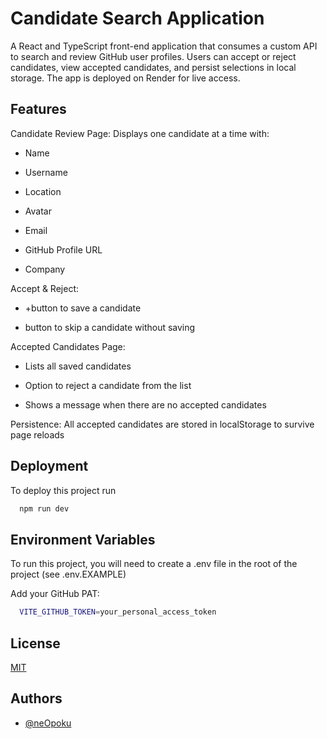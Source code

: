 
# Candidate Search Application

A React and TypeScript front-end application that consumes a custom API to search and review GitHub user profiles. Users can accept or reject candidates, view accepted candidates, and persist selections in local storage. The app is deployed on Render for live access.


## Features

Candidate Review Page: Displays one candidate at a time with:

- Name

- Username

- Location

- Avatar

- Email

- GitHub Profile URL

- Company

Accept & Reject:

+ +button to save a candidate

- button to skip a candidate without saving

Accepted Candidates Page:

- Lists all saved candidates

- Option to reject a candidate from the list

- Shows a message when there are no accepted candidates

Persistence: All accepted candidates are stored in localStorage to survive page reloads


## Deployment

To deploy this project run

```bash
  npm run dev
```


## Environment Variables

To run this project, you will need to create a .env file in the root of the project (see .env.EXAMPLE)

Add your GitHub PAT:
```bash
  VITE_GITHUB_TOKEN=your_personal_access_token
```


## License

[MIT](https://choosealicense.com/licenses/mit/)


## Authors

- [@neOpoku](https://www.github.com/NeOpoku)


